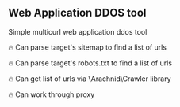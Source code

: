 Web Application DDOS tool
-------------------------

Simple multicurl web application ddos tool

🔥 Can parse target's sitemap to find a list of urls

🔥 Can parse target's robots.txt to find a list of urls

🔥 Can get list of urls via \Arachnid\Crawler library

🔥 Can work through proxy
